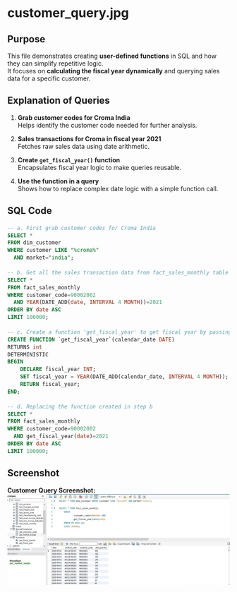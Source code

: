 # customer_query.jpg

## Purpose
This file demonstrates creating **user-defined functions** in SQL and how they can simplify repetitive logic.  
It focuses on **calculating the fiscal year dynamically** and querying sales data for a specific customer.

## Explanation of Queries

1. **Grab customer codes for Croma India**  
   Helps identify the customer code needed for further analysis.

2. **Sales transactions for Croma in fiscal year 2021**  
   Fetches raw sales data using date arithmetic.

3. **Create `get_fiscal_year()` function**  
   Encapsulates fiscal year logic to make queries reusable.

4. **Use the function in a query**  
   Shows how to replace complex date logic with a simple function call.

## SQL Code

```sql
-- a. First grab customer codes for Croma India
SELECT * 
FROM dim_customer 
WHERE customer LIKE "%croma%" 
  AND market="india";

-- b. Get all the sales transaction data from fact_sales_monthly table for that customer (croma: 90002002) in fiscal year 2021
SELECT * 
FROM fact_sales_monthly 
WHERE customer_code=90002002
  AND YEAR(DATE_ADD(date, INTERVAL 4 MONTH))=2021
ORDER BY date ASC
LIMIT 100000;

-- c. Create a function 'get_fiscal_year' to get fiscal year by passing the date
CREATE FUNCTION `get_fiscal_year`(calendar_date DATE) 
RETURNS int
DETERMINISTIC
BEGIN
    DECLARE fiscal_year INT;
    SET fiscal_year = YEAR(DATE_ADD(calendar_date, INTERVAL 4 MONTH));
    RETURN fiscal_year;
END;

-- d. Replacing the function created in step b
SELECT * 
FROM fact_sales_monthly 
WHERE customer_code=90002002
  AND get_fiscal_year(date)=2021
ORDER BY date ASC
LIMIT 100000;
```



## Screenshot

**Customer Query Screenshot:**  
![Customer Query Screenshot](screenshots/customer_query.jpg)


